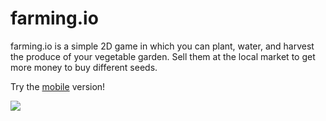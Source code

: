 # farming.io

farming.io is a simple 2D game in which you can plant, water, and harvest the produce of your vegetable garden. Sell them at the local market to get more money to buy different seeds.

Try the [mobile](https://farming-io.netlify.app/) version!

![](https://i.ibb.co/HrvG2hN/Capture.png)
